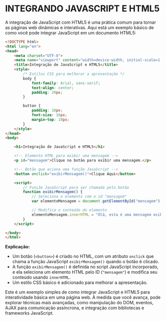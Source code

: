 # INTEGRANDO JAVASCRIPT E HTML5
A integração de JavaScript com HTML5 é uma prática comum para tornar as páginas web dinâmicas e interativas. Aqui está um exemplo básico de como você pode integrar JavaScript em um documento HTML5:

```html
<!DOCTYPE html>
<html lang="en">
<head>
    <meta charset="UTF-8">
    <meta name="viewport" content="width=device-width, initial-scale=1.0">
    <title>Integração de JavaScript e HTML5</title>
    <style>
        /* Estilos CSS para melhorar a apresentação */
        body {
            font-family: Arial, sans-serif;
            text-align: center;
            padding: 20px;
        }

        button {
            padding: 10px;
            font-size: 16px;
            margin-top: 10px;
        }
    </style>
</head>
<body>

    <h1>Integração de JavaScript e HTML5</h1>

    <!-- Elemento HTML para exibir uma mensagem -->
    <p id="mensagem">Clique no botão para exibir uma mensagem.</p>

    <!-- Botão que aciona uma função JavaScript -->
    <button onclick="exibirMensagem()">Clique Aqui</button>

    <script>
        // Função JavaScript para ser chamada pelo botão
        function exibirMensagem() {
            // Seleciona o elemento com o id "mensagem"
            var elementoMensagem = document.getElementById("mensagem");

            // Modifica o conteúdo do elemento
            elementoMensagem.innerHTML = "Olá, esta é uma mensagem exibida pelo JavaScript!";
        }
    </script>

</body>
</html>
```

**Explicação:**
- Um botão (`<button>`) é criado no HTML, com um atributo `onclick` que chama a função JavaScript `exibirMensagem()` quando o botão é clicado.
- A função `exibirMensagem()` é definida no script JavaScript incorporado, e ela seleciona um elemento HTML pelo ID (`"mensagem"`) e modifica seu conteúdo usando `innerHTML`.
- Um estilo CSS básico é adicionado para melhorar a apresentação.

Este é um exemplo simples de como integrar JavaScript e HTML5 para interatividade básica em uma página web. À medida que você avança, pode explorar técnicas mais avançadas, como manipulação do DOM, eventos, AJAX para comunicação assíncrona, e integração com bibliotecas e frameworks JavaScript.